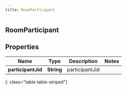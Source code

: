 ```yaml
---
title: RoomParticipant
---
```

## RoomParticipant


## Properties

| Name | Type | Description | Notes |
| ------------ | ------------- | ------------- | ------------- |
| **participantJid** | <!----><!---->**String**<!----> | participantJid |  |
{: class="table table-striped"}




